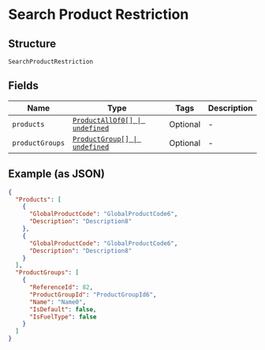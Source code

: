 
# Search Product Restriction

## Structure

`SearchProductRestriction`

## Fields

| Name | Type | Tags | Description |
|  --- | --- | --- | --- |
| `products` | [`ProductAllOf0[] \| undefined`](../../doc/models/product-all-of-0.md) | Optional | - |
| `productGroups` | [`ProductGroup[] \| undefined`](../../doc/models/product-group.md) | Optional | - |

## Example (as JSON)

```json
{
  "Products": [
    {
      "GlobalProductCode": "GlobalProductCode6",
      "Description": "Description8"
    },
    {
      "GlobalProductCode": "GlobalProductCode6",
      "Description": "Description8"
    }
  ],
  "ProductGroups": [
    {
      "ReferenceId": 82,
      "ProductGroupId": "ProductGroupId6",
      "Name": "Name0",
      "IsDefault": false,
      "IsFuelType": false
    }
  ]
}
```

